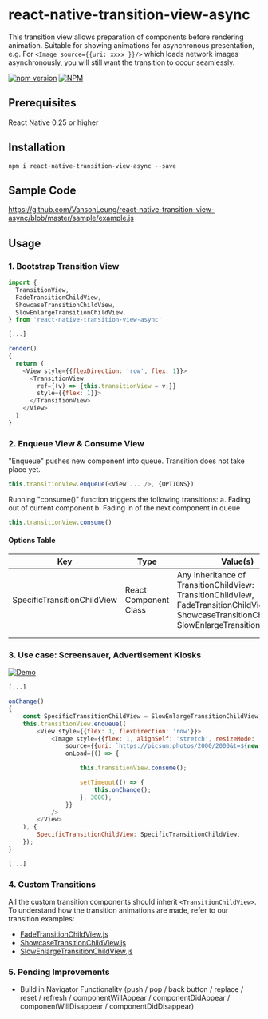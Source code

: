 # react-native-transition-view-async
This transition view allows preparation of components before rendering animation. Suitable for showing animations for asynchronous presentation, e.g. For ```<Image source={{uri: xxxx }}/>``` which loads network images asynchronously, you will still want the transition to occur seamlessly.

[![npm version](https://badge.fury.io/js/react-native-transition-view-async.svg)](http://badge.fury.io/js/react-native)
[![NPM](https://nodei.co/npm/react-native-transition-view-async.png?downloads=true&downloadRank=true&stars=true)](https://nodei.co/npm/react-native-transition-view-async/)


## Prerequisites
React Native 0.25 or higher

## Installation
```shell
npm i react-native-transition-view-async --save
```

## Sample Code

https://github.com/VansonLeung/react-native-transition-view-async/blob/master/sample/example.js


## Usage

### 1. Bootstrap Transition View
```js
import {
  TransitionView,
  FadeTransitionChildView,
  ShowcaseTransitionChildView,
  SlowEnlargeTransitionChildView,
} from 'react-native-transition-view-async'

[...]

render()
{
  return (
    <View style={{flexDirection: 'row', flex: 1}}>
      <TransitionView
        ref={(v) => {this.transitionView = v;}}
        style={{flex: 1}}>
      </TransitionView>
    </View>
  )
}
```

### 2. Enqueue View & Consume View

"Enqueue" pushes new component into queue. Transition does not take place yet.

```js
this.transitionView.enqueue(<View ... />, {OPTIONS})
```

Running "consume()" function triggers the following transitions:
a. Fading out of current component
b. Fading in of the next component in queue

```js
this.transitionView.consume()
```


#### Options Table
| Key                         | Type                  | Value(s)                                                                                                                                            | Mandatory?                        |   |
|-----------------------------|-----------------------|-----------------------------------------------------------------------------------------------------------------------------------------------------|-----------------------------------|---|
| SpecificTransitionChildView | React Component Class | Any inheritance of TransitionChildView:   TransitionChildView, FadeTransitionChildView, ShowcaseTransitionChildView, SlowEnlargeTransitionChildView | No (Default: TransitionChildView) |   |
|                             |                       |                                                                                                                                                     |                                   |   |
|                             |                       |                                                                                                                                                     |                                   |   |




### 3. Use case: Screensaver, Advertisement Kiosks

<a href="http://119.247.27.249/ddsdgiphy.gif">
  <img src="http://119.247.27.249/ddsdgiphy.gif" alt="Demo" />
</a>


```js
[...]

onChange()
{
    const SpecificTransitionChildView = SlowEnlargeTransitionChildView;
    this.transitionView.enqueue((
        <View style={{flex: 1, flexDirection: 'row'}}>
            <Image style={{flex: 1, alignSelf: 'stretch', resizeMode: 'stretch'}}
                source={{uri: `https://picsum.photos/2000/2000&t=${new Date().getTime()}`}}
                onLoad={() => {

                    this.transitionView.consume();

                    setTimeout(() => {
                        this.onChange();
                    }, 3000);
                }}
            />
        </View>
    ), {
        SpecificTransitionChildView: SpecificTransitionChildView,
    });
}

[...]

```


### 4. Custom Transitions

All the custom transition components should inherit ```<TransitionChildView>```.
To understand how the transition animations are made, refer to our transition examples:

- [FadeTransitionChildView.js](https://github.com/VansonLeung/react-native-transition-view-async/blob/master/lib/FadeTransitionChildView.js)
- [ShowcaseTransitionChildView.js](https://github.com/VansonLeung/react-native-transition-view-async/blob/master/lib/ShowcaseTransitionChildView.js)
- [SlowEnlargeTransitionChildView.js](https://github.com/VansonLeung/react-native-transition-view-async/blob/master/lib/SlowEnlargeTransitionChildView.js)


### 5. Pending Improvements
- Build in Navigator Functionality (push / pop / back button / replace / reset / refresh / componentWillAppear / componentDidAppear / componentWillDisappear / componentDidDisappear)

